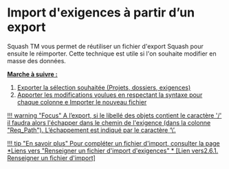 # Import d'exigences à partir d’un export

Squash TM vous permet de réutiliser un fichier d'export Squash pour ensuite le réimporter. Cette technique est utile si l'on souhaite modifier en masse des données.

**<u>Marche à suivre : <u>**

 1. Exporter la sélection souhaitée (Projets, dossiers, exigences)
 2. Apporter les modifications voulues en respectant la syntaxe pour chaque colonne
 e Importer le nouveau fichier
 

!!! warning "Focus" 
	A l’export, si le libellé des objets contient le caractère '/' il faudra alors l'échapper dans le chemin de l'exigence (dans la colonne "Req_Path"). L’échappement est indiqué par le caractère ‘\’. 
	
!!! tip "En savoir plus" 
	   Pour compléter un fichier d'import, consulter la page *Liens vers "Renseigner un fichier d'import d'exigences" * [Lien vers2.6.1. Renseigner un fichier d'import]


<!--stackedit_data:
eyJoaXN0b3J5IjpbMjEyNTE0NDUxLC0yOTAzMTIxNTUsLTEyMj
IyNjE3ODIsMTA1OTE1MzIyMiwtMzE1Mjk0OTY5LDk4MTM1ODgw
OCwtNjUwMTA1NTUsLTEwNzAwMDQzNDUsLTE4NDM0MjQ0OTEsOD
YxNjY4NjA2LC0yMDY1NDI0MjYyXX0=
-->